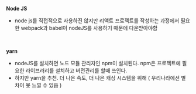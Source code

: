 **Node JS**

- node js를 직접적으로 사용하진 않지만 리액트 프로젝트를 작성하는 과정에서 필요한 webpack과 babel이 nodeJS를 사용하기 때문에 다운받아야함

<br/>

**yarn**

- nodeJS를 설치하면 노드 모듈 관리자인 npm이 설치된다. npm은 프로젝트에 필요한 라이브러리를 설치하고 버전관리를 할때 쓰인다.
- 하지만 yarn을 추천. 더 나은 속도, 더 나은 캐싱 시스템을 위해 ( 우리나라에선 별 차이 못 느낄 수 있음 )
